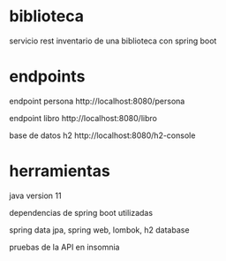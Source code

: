 # biblioteca

servicio rest inventario de una biblioteca con spring boot

# endpoints

endpoint persona
http://localhost:8080/persona

endpoint libro
http://localhost:8080/libro

base de datos h2
http://localhost:8080/h2-console

# herramientas

java version 11

dependencias de spring boot utilizadas

spring data jpa,
spring web,
lombok,
h2 database

pruebas de la API en insomnia
